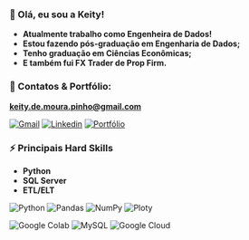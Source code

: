 ### 👋 Olá, eu sou a Keity!
- **Atualmente trabalho como Engenheira de Dados!**
- **Estou fazendo pós-graduação em Engenharia de Dados;**
- **Tenho graduação em Ciências Econômicas;**
- **E também fui FX Trader de Prop Firm.**


### 🔗 Contatos & Portfólio:

**keity.de.moura.pinho@gmail.com**

[![Gmail](https://img.shields.io/badge/Gmail-D14836?style=for-the-badge&logo=gmail&logoColor=white)](https://mail.google.com/mail/u/0/#inbox?compose=CllgCJlJWFmhfSRrgdfgmqQjmhjtjlPVRrxdDHsMvvdzBXvnmgZTllvzqZpTVHHKVrKlbslLjHg)
[![Linkedin](https://img.shields.io/badge/LinkedIn-0077B5?style=for-the-badge&logo=linkedin&logoColor=white)](https://www.linkedin.com/in/keity-p/)
[![Portfólio](https://img.shields.io/badge/Google_chrome-4285F4?style=for-the-badge&logo=Google-chrome&logoColor=white)](https://sites.google.com/view/keity-p)


### ⚡ Principais Hard Skills
- **Python**
- **SQL Server**
- **ETL/ELT**


![Python](https://img.shields.io/badge/Python-FFD43B?style=for-the-badge&logo=python&logoColor=blue)
![Pandas](https://img.shields.io/badge/Pandas-2C2D72?style=for-the-badge&logo=pandas&logoColor=white)
![NumPy](https://img.shields.io/badge/Numpy-777BB4?style=for-the-badge&logo=numpy&logoColor=white)
![Ploty](https://img.shields.io/badge/Plotly-239120?style=for-the-badge&logo=plotly&logoColor=white)

![Google Colab](https://img.shields.io/badge/Colab-F9AB00?style=for-the-badge&logo=googlecolab&color=525252)
![MySQL](https://img.shields.io/badge/MySQL-00000F?style=for-the-badge&logo=mysql&logoColor=white)
![Google Cloud](https://img.shields.io/badge/Google_Cloud-4285F4?style=for-the-badge&logo=google-cloud&logoColor=white)




